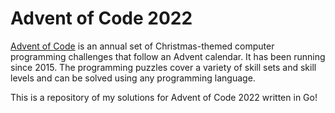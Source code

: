 # Advent of Code 2022

<a href="https://adventofcode.com/about" target="_blank">Advent of Code</a> is an annual set of Christmas-themed computer programming challenges that follow an Advent calendar. It has been running since 2015. The programming puzzles cover a variety of skill sets and skill levels and can be solved using any programming language.

This is a repository of my solutions for Advent of Code 2022 written in Go!
